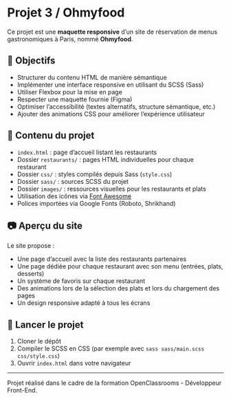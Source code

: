 # Projet 3 / Ohmyfood

Ce projet est une **maquette responsive** d’un site de réservation de menus gastronomiques à Paris, nommé **Ohmyfood**.

## 🎯 Objectifs

- Structurer du contenu HTML de manière sémantique
- Implémenter une interface responsive en utilisant du SCSS (Sass)
- Utiliser Flexbox pour la mise en page
- Respecter une maquette fournie (Figma)
- Optimiser l’accessibilité (textes alternatifs, structure sémantique, etc.)
- Ajouter des animations CSS pour améliorer l’expérience utilisateur

## 📁 Contenu du projet

- `index.html` : page d’accueil listant les restaurants
- Dossier `restaurants/` : pages HTML individuelles pour chaque restaurant
- Dossier `css/` : styles compilés depuis Sass (`style.css`)
- Dossier `sass/` : sources SCSS du projet
- Dossier `images/` : ressources visuelles pour les restaurants et plats
- Utilisation des icônes via [Font Awesome](https://fontawesome.com/)
- Polices importées via Google Fonts (Roboto, Shrikhand)

## 📷 Aperçu du site

Le site propose :

- Une page d’accueil avec la liste des restaurants partenaires
- Une page dédiée pour chaque restaurant avec son menu (entrées, plats, desserts)
- Un système de favoris sur chaque restaurant
- Des animations lors de la sélection des plats et lors du chargement des pages
- Un design responsive adapté à tous les écrans

## 🚀 Lancer le projet

1. Cloner le dépôt
2. Compiler le SCSS en CSS (par exemple avec `sass sass/main.scss css/style.css`)
3. Ouvrir `index.html` dans votre navigateur

---

Projet réalisé dans le cadre de la formation OpenClassrooms - Développeur Front-End.
